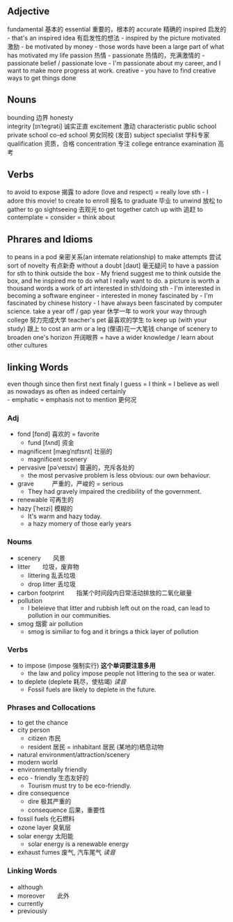 ## Adjective
fundamental  基本的
essential    重要的，根本的
accurate    精确的
inspired  启发的
    - that's an inspired idea  有启发性的想法
    - inspired by the picture
motivated  激励
    - be motivated by money 
    - those words have been a large part of what has motivated my life
passion 热情
    - passionate 热情的，充满激情的
    - passionate belief / passionate love
    - I'm passionate about my career, and I want to make more progress at work.
creative
    - you have to find creative ways to get things done

## Nouns
bounding    边界
honesty     
integrity     [ɪnˈteɡrəti]   诚实正直
excitement     激动
characteristic
public school  
private school
co-ed school    男女同校  (发音)
subject specialist    学科专家
qualification    资质，合格
concentration    专注
college entrance examination   高考

## Verbs
to avoid
to expose     揭露
to adore (love and respect) =  really love sth 
    - I adore this movie!
to create
to enroll    报名
to graduate   毕业
to unwind   放松
to gather 
to go sightseeing  去观光
to get together
catch up with   追赶
to contemplate  = consider = think about

## Phrares and Idioms
to peans in a pod    亲密关系(an intemate relationship)
to make attempts    尝试
sort of novelty     有点新奇
without a doubt     [daʊt]    毫无疑问
to have a passion for sth
to think outside the box
    - My friend suggest me to think outside the box, and he inspired me to do what I really want to do.
a picture is worth a thousand words
a work of art
interested in sth/doing sth
    - I'm interested in becoming a software engineer
    - interested in money
fascinated by
    - I'm fascinated by chinese history
    - I have always been fascinated by computer science.
take a year off / gap year     休学一年
to work your way through college      努力完成大学
teacher's pet     最喜欢的学生
to keep up (with your study)   跟上
to cost an arm or a leg   (俚语)花一大笔钱
change of scenery
to broaden one's horizon  开阔眼界  = have a wider knowledge  /  learn about other cultures

## linking Words
even though
since then
first
next
finaly
I guess  =  I think = I believe
as well as
nowadays
as often as
indeed   certainly    
    - emphatic = emphasis
not to mention   更何况

    
### Adj
- fond    [fɒnd] 喜欢的  =  favorite
    - fund   [fʌnd]  资金
- magnificent  [mæɡˈnɪfɪsnt]   壮丽的
    - magnificent scenery
- pervasive   [pəˈveɪsɪv]   普遍的，充斥各处的
    - the most pervasive problem is less obvious: our own behaviour.
- grave　　　严重的，严峻的  =  serious
    - They had gravely impaired the credibility of the government.
- renewable   可再生的
- hazy    [ˈheɪzi]   模糊的
    - It's warm and hazy today.
    - a hazy momery of those early years

### Noums
- scenery　　风景
- litter　　垃圾，废弃物
    - littering   乱丢垃圾
    - drop litter  丢垃圾
- carbon footprint　　指某个时间段内日常活动排放的二氧化碳量
- pollution
    - I beleieve that litter and rubbish left out on the road, can lead to pollution in our communities.
- smog      烟雾  air pollution
    - smog is similiar to fog and it brings a thick layer of pollution

### Verbs
- to impose   (impose 强制实行)  **这个单词要注意多用**
    - the law and policy impose people not littering to the sea or water.
- to deplete  (deplete 耗尽，使枯竭)  *读音*
    - Fossil fuels are likely to deplete in the future.

### Phrases and Collocations
- to get the chance
- city person
    - citizen  市民
    - resident  居民   =  inhabitant 居民 (某地的)栖息动物
- natural environment/attraction/scenery
- modern world
- environmentally friendly
- eco - friendly   生态友好的
    - Tourism must try to be eco-friendly.
- dire consequence
    - dire  极其严重的
    - consequence  后果，重要性
- fossil fuels   化石燃料
- ozone layer   臭氧层
- solar energy   太阳能
    - solar energy is a renewable energy
- exhaust fumes  废气, 汽车尾气  *读音*

### Linking Words
- although　　
- moreover　　此外
- currently
- previously